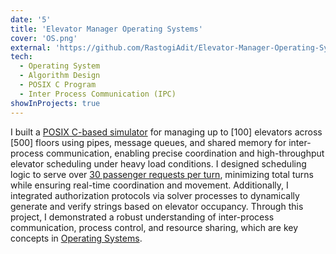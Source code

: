 ```yaml
---
date: '5'
title: 'Elevator Manager Operating Systems'
cover: 'OS.png'
external: 'https://github.com/RastogiAdit/Elevator-Manager-Operating-Systems-Project'
tech:
  - Operating System
  - Algorithm Design
  - POSIX C Program
  - Inter Process Communication (IPC)
showInProjects: true
---
```



 I built a [POSIX C-based simulator]() for managing up to [100] elevators across [500] floors using pipes, message queues, and shared memory for inter-process communication, enabling precise coordination and high-throughput elevator scheduling under heavy load conditions. I designed scheduling logic to serve over [30 passenger requests per turn](), minimizing total turns while ensuring real-time coordination and movement. Additionally, I integrated authorization protocols via solver processes to dynamically generate and verify strings based on elevator occupancy. Through this project, I demonstrated a robust understanding of inter-process communication, process control, and resource sharing, which are key concepts in [Operating Systems]().

